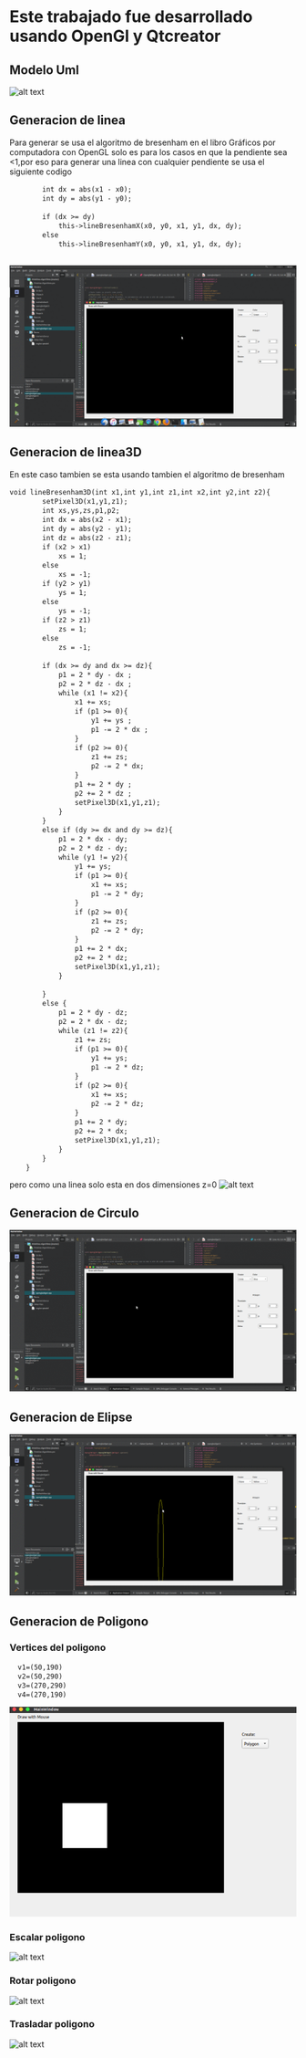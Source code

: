 # Este trabajado fue desarrollado usando OpenGl y Qtcreator
## Modelo Uml
![alt text]()

## Generacion de linea
Para generar se usa el algoritmo de bresenham en el libro Gráficos por computadora
con OpenGL solo es para los casos en que la pendiente sea <1,por eso para generar una linea con cualquier pendiente se usa el siguiente codigo
```
        int dx = abs(x1 - x0);
        int dy = abs(y1 - y0);

        if (dx >= dy)
            this->lineBresenhamX(x0, y0, x1, y1, dx, dy);
        else
            this->lineBresenhamY(x0, y0, x1, y1, dx, dy);
   
```
![alt text](https://github.com/Alg0r1thmic/Computer-Graphics/blob/master/Primitive-Algorithms/Images/line/line.gif)
## Generacion de linea3D
En este caso tambien se esta usando tambien el algoritmo de bresenham

```
void lineBresenham3D(int x1,int y1,int z1,int x2,int y2,int z2){
        setPixel3D(x1,y1,z1);
        int xs,ys,zs,p1,p2;
        int dx = abs(x2 - x1);
        int dy = abs(y2 - y1);
        int dz = abs(z2 - z1);
        if (x2 > x1)
            xs = 1;
        else
            xs = -1;
        if (y2 > y1)
            ys = 1;
        else
            ys = -1;
        if (z2 > z1)
            zs = 1;
        else
            zs = -1;

        if (dx >= dy and dx >= dz){
            p1 = 2 * dy - dx ;
            p2 = 2 * dz - dx ;
            while (x1 != x2){
                x1 += xs;
                if (p1 >= 0){
                    y1 += ys ;
                    p1 -= 2 * dx ;
                }
                if (p2 >= 0){
                    z1 += zs;
                    p2 -= 2 * dx;
                }
                p1 += 2 * dy ;
                p2 += 2 * dz ;
                setPixel3D(x1,y1,z1);
            }
        }
        else if (dy >= dx and dy >= dz){
            p1 = 2 * dx - dy;
            p2 = 2 * dz - dy;
            while (y1 != y2){
                y1 += ys;
                if (p1 >= 0){
                    x1 += xs;
                    p1 -= 2 * dy;
                }
                if (p2 >= 0){
                    z1 += zs;
                    p2 -= 2 * dy;
                }
                p1 += 2 * dx;
                p2 += 2 * dz;
                setPixel3D(x1,y1,z1);
            }

        }
        else {
            p1 = 2 * dy - dz;
            p2 = 2 * dx - dz;
            while (z1 != z2){
                z1 += zs;
                if (p1 >= 0){
                    y1 += ys;
                    p1 -= 2 * dz;
                }
                if (p2 >= 0){
                    x1 += xs;
                    p2 -= 2 * dz;
                }
                p1 += 2 * dy;
                p2 += 2 * dx;
                setPixel3D(x1,y1,z1);
            }
        }
    }

```
pero como una linea solo esta en dos dimensiones z=0
![alt text](https://github.com/Alg0r1thmic/Computer-Graphics/blob/master/Primitive-Algorithms/Images/line3d/line.gif)

## Generacion de Circulo
![alt text](https://github.com/Alg0r1thmic/Computer-Graphics/blob/master/Primitive-Algorithms/Images/circle/circle.gif)

## Generacion de Elipse
![alt text](https://github.com/Alg0r1thmic/Computer-Graphics/blob/master/Primitive-Algorithms/Images/ellipse/ellipse.gif)

## Generacion de Poligono
### Vertices del poligono
```
  v1=(50,190)
  v2=(50,290)
  v3=(270,290)
  v4=(270,190)
```
![alt text](https://github.com/Alg0r1thmic/Computer-Graphics/blob/master/Primitive-Algorithms/Images/polygon.png)
### Escalar poligono
![alt text](https://github.com/Alg0r1thmic/Computer-Graphics/blob/master/Primitive-Algorithms/Images/scale/scalePolygon.gif)

### Rotar poligono
![alt text](https://github.com/Alg0r1thmic/Computer-Graphics/blob/master/Primitive-Algorithms/Images/rotate/rotatePolygon.png)

### Trasladar poligono
![alt text](https://github.com/Alg0r1thmic/Computer-Graphics/blob/master/Primitive-Algorithms/Images/translate/translatePolygon.gif)
